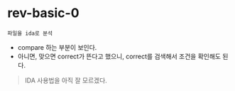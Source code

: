 # rev-basic-0

    파일을 ida로 분석
- compare 하는 부분이 보인다. 
- 아니면, 맞으면 correct가 뜬다고 했으니, correct를 검색해서 조건을 확인해도 된다. 
> IDA 사용법을 아직 잘 모르겠다. 